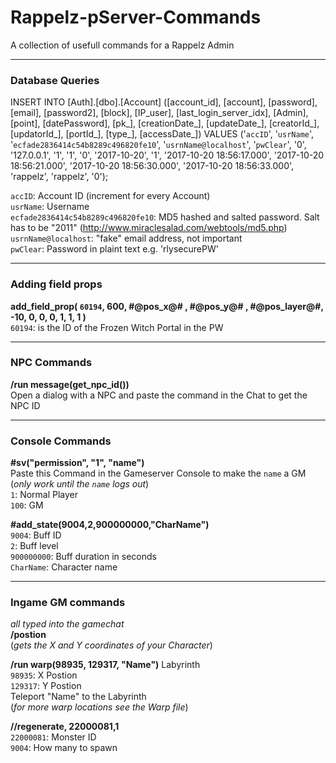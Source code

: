# Rappelz-pServer-Commands
A collection of usefull commands for a Rappelz Admin

---

### Database Queries
INSERT INTO [Auth].[dbo].[Account] ([account_id], [account], [password], [email], [password2], [block], [IP_user], [last_login_server_idx], [Admin], [point], [datePassword], [pk_], [creationDate_], [updateDate_], [creatorId_], [updatorId_], [portId_], [type_], [accessDate_]) VALUES ('`accID`', '`usrName`', '`ecfade2836414c54b8289c496820fe10`', '`usrnName@localhost`', '`pwClear`', '0', '127.0.0.1', '1', '1', '0', '2017-10-20', '1', '2017-10-20 18:56:17.000', '2017-10-20 18:56:21.000', '2017-10-20 18:56:30.000', '2017-10-20 18:56:33.000', 'rappelz', 'rappelz', '0'); 

`accID`: Account ID (increment for every Account)  
`usrName`: Username  
`ecfade2836414c54b8289c496820fe10`: MD5 hashed and salted password. Salt has to be "2011" (http://www.miraclesalad.com/webtools/md5.php)  
`usrnName@localhost`: "fake" email address, not important  
`pwClear`: Password in plaint text e.g. 'rlysecurePW'  

---

### Adding field props
**add_field_prop( `60194`, 600, #@pos_x@# , #@pos_y@# , #@pos_layer@#, -10, 0, 0, 0, 1, 1, 1 )**  
`60194`: is the ID of the Frozen Witch Portal in the PW

---

### NPC Commands
**/run message(get_npc_id())**  
Open a dialog with a NPC and paste the command in the Chat to get the NPC ID

---

### Console Commands
**#sv("permission", "1", "name")**  
Paste this Command in the Gameserver Console to make the `name` a GM  
(_only work until the `name` logs out_)  
`1`: Normal Player  
`100`: GM  
  
**#add_state(9004,2,900000000,"CharName")**  
`9004`: Buff ID  
`2`: Buff level  
`900000000`: Buff duration in seconds  
`CharName`: Character name  

---

### Ingame GM commands
_all typed into the gamechat_  
**/postion**  
(_gets the X and Y coordinates of your Character_)  

**/run warp(98935, 129317, "Name")**	Labyrinth  
`98935`: X Postion  
`129317`: Y Postion  
Teleport "Name" to the Labyrinth  
(_for more warp locations see the Warp file_)  

**//regenerate, 22000081,1**  
`22000081`: Monster ID  
`9004`: How many to spawn  
